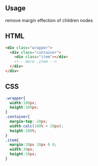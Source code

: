## Usage
remove margin effection of children nodes


## HTML
```html
<div class="wrapper">
  <div class="container">
    <div class="item"></div>
    <!-- more .item -->
  </div>
</div>
```

## CSS
```css
.wrapper{
  width:100px;
  height:100px;
}
.container{
  margin-top:-20px;
  width:calc(100% + 20px);
  height:100%;
}
.item{
  margin:20px 20px 0 0;
  width:30px;
  height:30px;
}
```
